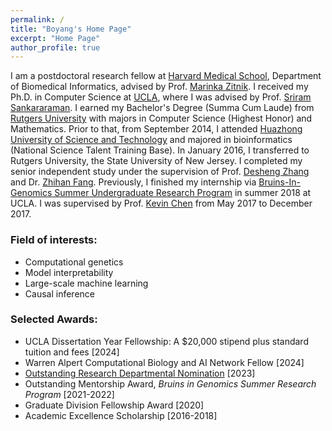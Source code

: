 ```yaml
---
permalink: /
title: "Boyang's Home Page"
excerpt: "Home Page"
author_profile: true
---
```


I am a postdoctoral research fellow at [Harvard Medical School](https://hms.harvard.edu/), Department of Biomedical Informatics, advised by Prof. [Marinka Zitnik](https://zitniklab.hms.harvard.edu/). I received my Ph.D. in Computer Science at [UCLA](http://www.ucla.edu/), where I was advised by Prof. [Sriram Sankararaman](http://web.cs.ucla.edu/~sriram/). I earned my Bachelor's Degree (Summa Cum Laude) from [Rutgers University](https://en.wikipedia.org/wiki/Rutgers_University) with majors in Computer Science (Highest Honor) and Mathematics. Prior to that, from September 2014, I attended [Huazhong University of Science and Technology](https://en.wikipedia.org/wiki/Huazhong_University_of_Science_and_Technology) and majored in bioinformatics (National Science Talent Training Base). In January 2016, I transferred to Rutgers University, the State University of New Jersey. I completed my senior independent study under the supervision of Prof. [Desheng Zhang](https://www.cs.rutgers.edu/~dz220/) and Dr. [Zhihan Fang](http://zhihanfang.com/). Previously, I finished my internship via [Bruins-In-Genomics Summer Undergraduate Research Program](https://qcb.ucla.edu/big-summer/big2018/) in summer 2018 at UCLA. I was supervised by Prof. [Kevin Chen](https://genfaculty.rutgers.edu/kcchen/home) from May 2017 to December 2017.

<!-- <span style="color:red">I'm on the job market for the year 2024-2025!</span> -->

### Field of interests:

* Computational genetics  
* Model interpretability
* Large-scale machine learning 
* Causal inference


### Selected Awards:
* UCLA Dissertation Year Fellowship: A $20,000 stipend plus standard tuition and fees [2024]
* Warren Alpert Computational Biology and AI Network Fellow [2024]
* [Outstanding Research Departmental Nomination](https://www.cs.ucla.edu/the-sriram-lab-achieves-breakthrough-discovery-in-understanding-complex-genetic-and-disease-relationships/) [2023]
* Outstanding Mentorship Award,  *Bruins in Genomics Summer Research Program* [2021-2022]
* Graduate Division Fellowship Award [2020]
* Academic Excellence Scholarship [2016-2018]
